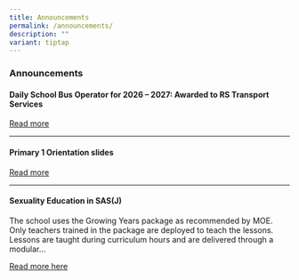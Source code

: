 ```yaml
---
title: Announcements
permalink: /announcements/
description: ""
variant: tiptap
---
```

<h3>Announcements</h3>
<h4>Daily School Bus Operator for 2026 – 2027: Awarded to RS Transport Services</h4>
<p><a href="https://www.saintandrewsjunior.moe.edu.sg/announcements-daily-school-bus-operator-for-2026-2027/" rel="noopener nofollow" target="_blank">Read more</a>
</p>
<hr>
<h4>Primary 1 Orientation slides</h4>
<p><a href="https://www.saintandrewsjunior.moe.edu.sg/letters-and-updates/p1orientation2024/" rel="noopener noreferrer nofollow" target="_blank">Read more</a>
</p>
<hr>
<h4>Sexuality Education in SAS(J)</h4>
<p>The school uses the Growing Years package as recommended by MOE. Only
teachers trained in the package are deployed to teach the lessons. Lessons
are taught during curriculum hours and are delivered through a modular...</p>
<p><a href="https://staging.dnfzur975cvj1.amplifyapp.com/committee/Character-Education/sexuality-education/" rel="noopener noreferrer nofollow" target="_blank">Read more here</a>
</p>